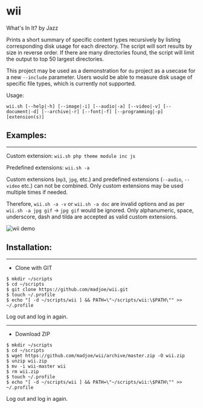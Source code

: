 # wii
What's In It? by Jazz

Prints a short summary of specific content types recursively by listing corresponding disk usage for each directory. The script will sort results by size in reverse order. If there are many directories found, the script will limit the output to top 50 largest directories.

This project may be used as a demonstration for `du` project as a usecase for a new `--include` parameter. Users would be able to measure disk usage of specific file types, which is currently not supported.

Usage: 

`wii.sh [--help|-h] [--image|-i] [--audio|-a] [--video|-v] [--document|-d] [--archive|-r] [--font|-f] [--programming|-p] [extension(s)]`


## Examples:
-----------

Custom extension: `wii.sh php theme module inc js`

Predefined extensions: `wii.sh -a`



Custom extensions (`mp3`, `jpg`, etc.) and predefined extensions (`--audio`, `--video` etc.) can not be combined. Only custom extensions may be used multiple times if needed.

Therefore, `wii.sh -a -v` or `wii.sh -a doc` are invalid options and as per `wii.sh -a jpg gif` -> `jpg gif` would be ignored. Only alphanumeric, space, underscore, dash and tilda are accepted as valid custom extensions.


![wii demo](https://media1.giphy.com/media/f3eRDZtNeBl39hFb50/giphy.gif)


## Installation:
--------------


 - Clone with GIT
```
$ mkdir ~/scripts
$ cd ~/scripts
$ git clone https://github.com/madjoe/wii.git
$ touch ~/.profile
$ echo "[ -d ~/scripts/wii ] && PATH=\"~/scripts/wii:\$PATH\"" >> ~/.profile 
```
Log out and log in again.

--------------

  - Download ZIP
```
$ mkdir ~/scripts
$ cd ~/scripts
$ wget https://github.com/madjoe/wii/archive/master.zip -O wii.zip
$ unzip wii.zip
$ mv -i wii-master wii
$ rm wii.zip
$ touch ~/.profile
$ echo "[ -d ~/scripts/wii ] && PATH=\"~/scripts/wii:\$PATH\"" >> ~/.profile 
```
Log out and log in again.

